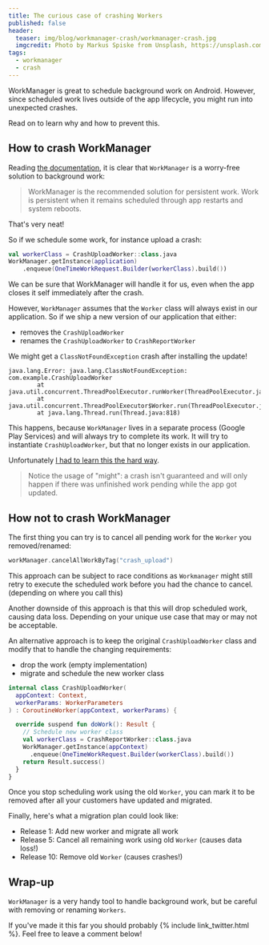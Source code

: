 ```yaml
---
title: The curious case of crashing Workers
published: false
header:
  teaser: img/blog/workmanager-crash/workmanager-crash.jpg
  imgcredit: Photo by Markus Spiske from Unsplash, https://unsplash.com/photos/8CWoXxaqGrs, cropped and resized
tags:
  - workmanager
  - crash
---
```

WorkManager is great to schedule background work on Android. However, since scheduled work lives outside of the app lifecycle, you might run into unexpected crashes.

Read on to learn why and how to prevent this.

## How to crash WorkManager
Reading [the documentation](https://developer.android.com/topic/libraries/architecture/workmanager), it is clear that `WorkManager` is a worry-free solution to background work:

> WorkManager is the recommended solution for persistent work. Work is persistent when it remains scheduled through app restarts and system reboots.

That's very neat!

So if we schedule some work, for instance upload a crash:

```kotlin
val workerClass = CrashUploadWorker::class.java
WorkManager.getInstance(application)
    .enqueue(OneTimeWorkRequest.Builder(workerClass).build())
```

We can be sure that WorkManager will handle it for us, even when the app closes it self immediately after the crash.

However, `WorkManager` assumes that the `Worker` class will always exist in our application. So if we ship a new version of our application that either:

- removes the `CrashUploadWorker`
- renames the `CrashUploadWorker` to `CrashReportWorker`

We might get a `ClassNotFoundException` crash after installing the update!

```
java.lang.Error: java.lang.ClassNotFoundException: com.example.CrashUploadWorker
        at java.util.concurrent.ThreadPoolExecutor.runWorker(ThreadPoolExecutor.java:1119)
        at java.util.concurrent.ThreadPoolExecutor$Worker.run(ThreadPoolExecutor.java:588)
        at java.lang.Thread.run(Thread.java:818)
```

This happens, because `WorkManager` lives in a separate process (Google Play Services) and will always try to complete its work. It will try to instantiate `CrashUploadWorker`, but that no longer exists in our application.

Unfortunately [I had to learn this the hard way](https://github.com/plaid/plaid-link-android/issues/201).

> Notice the usage of "might": a crash isn't guaranteed and will only happen if there was unfinished work pending while the app got updated.

## How not to crash WorkManager
The first thing you can try is to cancel all pending work for the `Worker` you removed/renamed:

```kotlin
workManager.cancelAllWorkByTag("crash_upload")
```

This approach can be subject to race conditions as `Workmanager` might still retry to execute the scheduled work before you had the chance to cancel. (depending on where you call this)

Another downside of this approach is that this will drop scheduled work, causing data loss. Depending on your unique use case that may or may not be acceptable.

An alternative approach is to keep the original `CrashUploadWorker` class and modify that to handle the changing requirements:

- drop the work (empty implementation)
- migrate and schedule the new worker class

```kotlin
internal class CrashUploadWorker(
  appContext: Context,
  workerParams: WorkerParameters
) : CoroutineWorker(appContext, workerParams) {

  override suspend fun doWork(): Result {
    // Schedule new worker class
    val workerClass = CrashReportWorker::class.java
    WorkManager.getInstance(appContext)
      .enqueue(OneTimeWorkRequest.Builder(workerClass).build())
    return Result.success()
  }
}
```

Once you stop scheduling work using the old `Worker`, you can mark it to be removed after all your customers have updated and migrated.

Finally, here's what a migration plan could look like:

- Release 1: Add new worker and migrate all work
- Release 5: Cancel all remaining work using old `Worker` (causes data loss!)
- Release 10: Remove old `Worker` (causes crashes!)

## Wrap-up
`WorkManager` is a very handy tool to handle background work, but be careful with removing or renaming `Workers`.

If you've made it this far you should probably {% include link_twitter.html %}. Feel free to leave a comment below!
